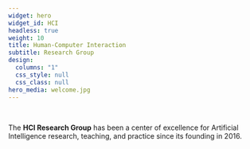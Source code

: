 ```yaml
---
widget: hero
widget_id: HCI
headless: true
weight: 10
title: Human-Computer Interaction
subtitle: Research Group
design:
  columns: "1"
  css_style: null
  css_class: null
hero_media: welcome.jpg
---
```

<br>

The **HCI Research Group** has been a center of excellence for Artificial Intelligence research, teaching, and practice since its founding in 2016.